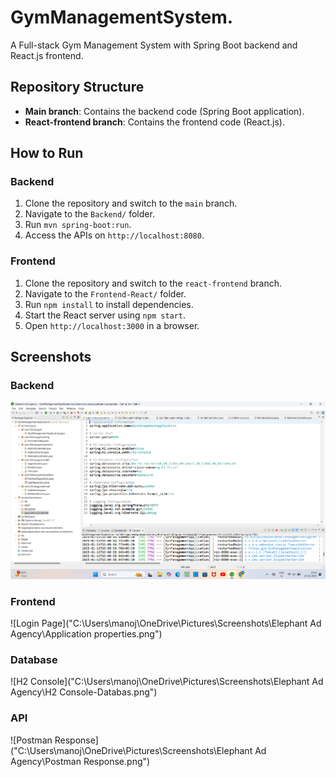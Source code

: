 # GymManagementSystem.
A Full-stack Gym Management System with Spring Boot backend and React.js frontend.

## Repository Structure
- **Main branch**: Contains the backend code (Spring Boot application).
- **React-frontend branch**: Contains the frontend code (React.js).

## How to Run
### Backend
1. Clone the repository and switch to the `main` branch.
2. Navigate to the `Backend/` folder.
3. Run `mvn spring-boot:run`.
4. Access the APIs on `http://localhost:8080`.

### Frontend
1. Clone the repository and switch to the `react-frontend` branch.
2. Navigate to the `Frontend-React/` folder.
3. Run `npm install` to install dependencies.
4. Start the React server using `npm start`.
5. Open `http://localhost:3000` in a browser.

## Screenshots
### Backend
![Application Properties](https://github.com/ManojkumarEdla9/GymManagementSystem/blob/master/Application%20properties.png)

### Frontend
![Login Page]("C:\Users\manoj\OneDrive\Pictures\Screenshots\Elephant Ad Agency\Application properties.png")

### Database
![H2 Console]("C:\Users\manoj\OneDrive\Pictures\Screenshots\Elephant Ad Agency\H2 Console-Databas.png")

### API
![Postman Response]("C:\Users\manoj\OneDrive\Pictures\Screenshots\Elephant Ad Agency\Postman Response.png")

